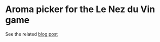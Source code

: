 # Aroma picker for the Le Nez du Vin game

See the related [blog post](https://blog.jgc.org/2023/09/weekend-bricolage-aroma-picker-for-le.html)

